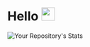 <h1>Hello <img src="https://user-images.githubusercontent.com/42378118/110234147-e3259600-7f4e-11eb-95be-0c4047144dea.gif" width="30"></h1>

![Your Repository's Stats](https://github-readme-stats.vercel.app/api?username=TPriince&show_icons=true)
